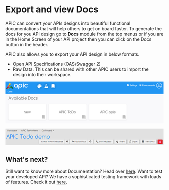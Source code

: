 # Export and view Docs

APIC can convert your APIs designs into beautiful functional documentations that will help others to get on board faster. To generate the docs for you API design go to **Docs** module from the top menus or if you are in the Home Screen of your API project then you can click on the Docs button in the header.

APIC also allows you to export your API design in below formats.

* Open API Specifications \(OAS\Swagger 2\)
* Raw Data. This can be shared with other APIC users to import the design into their workspace.

![](../.gitbook/assets/apic-docs-home%20%281%29.PNG)

![](../.gitbook/assets/apic-export-doc.PNG)

## What's next?

Still want to know more about Documentation? Head over [here](../docs.md). Want to test your developed API? We have a sophisticated testing framework with loads of features. Check it out [here](../tester/).

